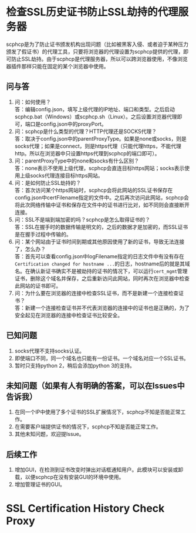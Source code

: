 检查SSL历史证书防止SSL劫持的代理服务器
======

scphcp是为了防止证书颁发机构出现问题（比如被黑客入侵、或者迫于某种压力颁发了假证书）的代理工具，只要将浏览器的代理设置为scphcp提供的代理，即可防止SSL劫持。由于scphcp是代理服务器，所以可以跨浏览器使用，不像浏览器插件那样只能在固定的某个浏览器中使用。

问与答
-----
1. 问：如何使用？<br />答：编辑config.json，填写上级代理的IP地址、端口和类型。之后启动scphcp.bat（Windows）或scphcp.sh（Linux）。之后设置浏览器代理即可，端口是config.json中的proxyPort。
2. 问：scphcp是什么类型的代理？HTTP代理还是SOCKS代理？<br />答：取决于config.json中的parentProxyType。如果是none或socks，则是socks代理；如果是connect，则是https代理（只能代理https，不能代理http。所以在浏览器中只设置https代理到scphcp的端口即可）。
3. 问：parentProxyType中的none和socks有什么区别？<br />答：none表示不使用上级代理，scphcp会直连目标https网站；socks表示使用上级socks代理连接目标https网站。
4. 问：是如何防止SSL劫持的？<br />答：首次访问某个https网站时，scphcp会将此网站的SSL证书保存在config.json中certFilename指定的文件中。之后再次访问此网站，scphcp会将此次网络传输中证书和保存在文件中的证书进行比对，如不同则会直接断开连接。
5. 问：SSL不是端到端加密的吗？scphcp是怎么取得证书的？<br />答：SSL在握手时的数据传输是明文的，之后的数据才是加密的，而SSL证书是在握手过程中传输的。
6. 问：某个网站由于证书时间到期或其他原因使用了新的证书，导致无法连接了，怎么办？<br />答：首先可以查看config.json中logFilename指定的日志文件中有没有存在`Certification changed for hostname ...`的日志，hostname后的就是其域名。在确认新证书确实不是被劫持的证书的情况下，可以运行`cert_mgmt`管理证书，删除这个域名并保存，之后重新访问此网站，同时再次在浏览器中检查此网站的证书即可。
7. 问：为什么要在浏览器的连接中检查SSL证书，而不是新建一个连接检查证书？<br />答：新建一个连接检查证书并不代表浏览器的连接中的证书也是正确的，为了安全起见在浏览器的连接中检查证书比较安全。

已知问题
-----
1. socks代理不支持socks认证。
2. 即使端口不同，同一个域名也只能有一份证书。一个域名对应一个SSL证书。
3. 暂时只支持python 2，稍后会添加python 3的支持。

未知问题（如果有人有明确的答案，可以在Issues中告诉我）
-----
1. 在同一个IP中使用了多个证书的SSL扩展情况下，scphcp不知是否能正常工作。
2. 在需要客户端提供证书的情况下，scphcp不知是否能正常工作。
3. 其他未知问题，欢迎提Issue。

后续工作
-----
1. 增加GUI，在检测到证书改变时弹出对话框通知用户。此模块可以安装或卸载，以便scphcp在没有安装GUI的环境中使用。
2. 增加管理证书的GUI。

SSL Certification History Check Proxy
======
